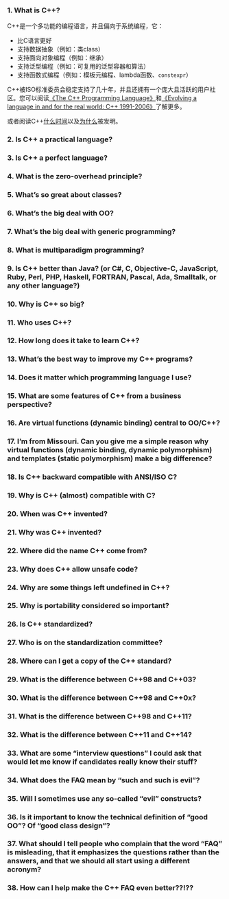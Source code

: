 ### 1. What is C++?

C++是一个多功能的编程语言，并且偏向于系统编程，它：

- 比C语言更好
- 支持数据抽象（例如：类class）
- 支持面向对象编程（例如：继承）
- 支持泛型编程（例如：可复用的泛型容器和算法）
- 支持函数式编程（例如：模板元编程、lambda函数、`constexpr`）

C++被ISO标准委员会稳定支持了几十年，并且还拥有一个庞大且活跃的用户社区。您可以阅读[《The C++ Programming Language》](http://stroustrup.com/4th.html)和[《Evolving a language in and for the real world: C++ 1991-2006》](http://stroustrup.com/hopl-almost-final.pdf)了解更多。

或者阅读C++[什么时间](#20-when-was-c-invented)以及[为什么](#21-why-was-c-invented)被发明。

### 2. Is C++ a practical language?
### 3. Is C++ a perfect language?
### 4. What is the zero-overhead principle?
### 5. What’s so great about classes?
### 6. What’s the big deal with OO?
### 7. What’s the big deal with generic programming?
### 8. What is multiparadigm programming?
### 9. Is C++ better than Java? (or C#, C, Objective-C, JavaScript, Ruby, Perl, PHP, Haskell, FORTRAN, Pascal, Ada, Smalltalk, or any other language?)
### 10. Why is C++ so big?
### 11. Who uses C++?
### 12. How long does it take to learn C++?
### 13. What’s the best way to improve my C++ programs?
### 14. Does it matter which programming language I use?
### 15. What are some features of C++ from a business perspective?
### 16. Are virtual functions (dynamic binding) central to OO/C++?
### 17. I’m from Missouri. Can you give me a simple reason why virtual functions (dynamic binding, dynamic polymorphism) and templates (static polymorphism) make a big difference?
### 18. Is C++ backward compatible with ANSI/ISO C?
### 19. Why is C++ (almost) compatible with C?
### 20. When was C++ invented?
### 21. Why was C++ invented?
### 22. Where did the name C++ come from?
### 23. Why does C++ allow unsafe code?
### 24. Why are some things left undefined in C++?
### 25. Why is portability considered so important?
### 26. Is C++ standardized?
### 27. Who is on the standardization committee?
### 28. Where can I get a copy of the C++ standard?
### 29. What is the difference between C++98 and C++03?
### 30. What is the difference between C++98 and C++0x?
### 31. What is the difference between C++98 and C++11?
### 32. What is the difference between C++11 and C++14?
### 33. What are some “interview questions” I could ask that would let me know if candidates really know their stuff?
### 34. What does the FAQ mean by “such and such is evil”?
### 35. Will I sometimes use any so-called “evil” constructs?
### 36. Is it important to know the technical definition of “good OO”? Of “good class design”?
### 37. What should I tell people who complain that the word “FAQ” is misleading, that it emphasizes the questions rather than the answers, and that we should all start using a different acronym?
### 38. How can I help make the C++ FAQ even better??!??
